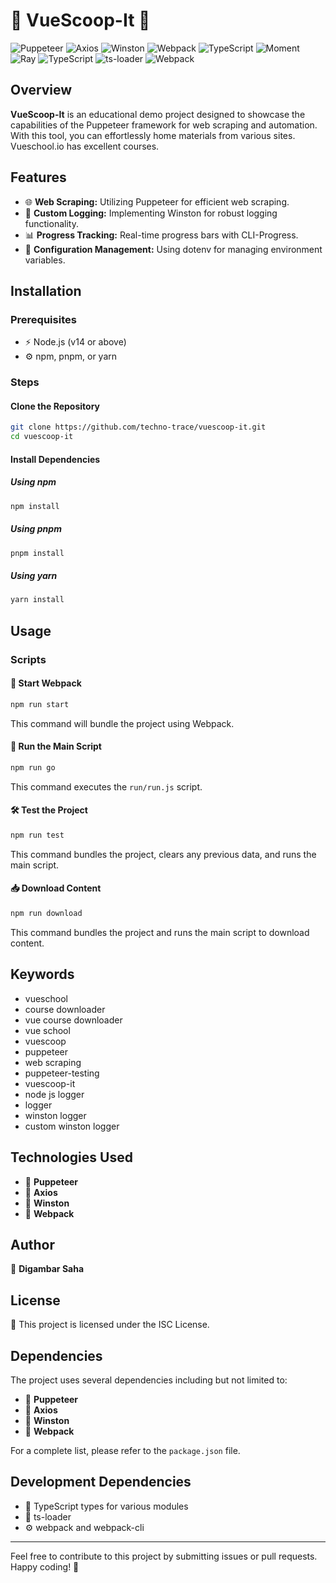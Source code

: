 # 🌟 VueScoop-It 🌟
![Puppeteer](https://img.shields.io/badge/Puppeteer-40B5A4?logo=puppeteer&logoColor=white&style=flat)
![Axios](https://img.shields.io/badge/Axios-671DDF?logo=axios&logoColor=white&style=flat)
![Winston](https://img.shields.io/badge/Winston-000000?logo=winston&logoColor=white&style=flat)
![Webpack](https://img.shields.io/badge/Webpack-8DD6F9?logo=webpack&logoColor=black&style=flat)
![TypeScript](https://img.shields.io/badge/TypeScript-007ACC?logo=typescript&logoColor=white&style=flat)
![Moment](https://img.shields.io/badge/Moment.js-2D3E50?logo=javascript&logoColor=white&style=flat)
![Ray](https://img.shields.io/badge/Ray-FFCC00?logo=ray&logoColor=black&style=flat)
![TypeScript](https://img.shields.io/badge/TypeScript-007ACC?logo=typescript&logoColor=white&style=flat)
![ts-loader](https://img.shields.io/badge/ts--loader-blue?logo=typescript&logoColor=white&style=flat)
![Webpack](https://img.shields.io/badge/Webpack-8DD6F9?logo=webpack&logoColor=black&style=flat)


## Overview
**VueScoop-It** is an educational demo project designed to showcase the capabilities of the Puppeteer framework for web scraping and automation. With this tool, you can effortlessly home materials from various sites.
Vueschool.io has excellent courses.

## Features
- 🌐 **Web Scraping:** Utilizing Puppeteer for efficient web scraping.
- 📜 **Custom Logging:** Implementing Winston for robust logging functionality.
- 📊 **Progress Tracking:** Real-time progress bars with CLI-Progress.
- 🔧 **Configuration Management:** Using dotenv for managing environment variables.

## Installation

### Prerequisites
- ⚡ Node.js (v14 or above)
- ⚙️ npm, pnpm, or yarn

### Steps

#### Clone the Repository
```bash
git clone https://github.com/techno-trace/vuescoop-it.git
cd vuescoop-it
```

#### Install Dependencies

##### Using npm
```bash
npm install
```

##### Using pnpm
```bash
pnpm install
```

##### Using yarn
```bash
yarn install
```

## Usage

### Scripts

#### 🚀 Start Webpack
```bash
npm run start
```
This command will bundle the project using Webpack.

#### 🏃 Run the Main Script
```bash
npm run go
```
This command executes the `run/run.js` script.

#### 🛠️ Test the Project
```bash
npm run test
```
This command bundles the project, clears any previous data, and runs the main script.

#### 📥 Download Content
```bash
npm run download
```
This command bundles the project and runs the main script to download content.

## Keywords
- vueschool
- course downloader
- vue course downloader
- vue school
- vuescoop
- puppeteer
- web scraping
- puppeteer-testing
- vuescoop-it
- node js logger
- logger
- winston logger
- custom winston logger

## Technologies Used
- 🚀 **Puppeteer**
- 📡 **Axios**
- 📝 **Winston**
- 💼 **Webpack**

## Author
👤 **Digambar Saha**

## License
📄 This project is licensed under the ISC License.

## Dependencies
The project uses several dependencies including but not limited to:
- 🚀 **Puppeteer**
- 📡 **Axios**
- 📝 **Winston**
- 💼 **Webpack**

For a complete list, please refer to the `package.json` file.

## Development Dependencies
- 🔄 TypeScript types for various modules
- 🔨 ts-loader
- ⚙️ webpack and webpack-cli

---

Feel free to contribute to this project by submitting issues or pull requests. Happy coding! 🎉